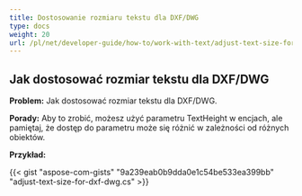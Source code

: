 ```yaml
---
title: Dostosowanie rozmiaru tekstu dla DXF/DWG
type: docs
weight: 20
url: /pl/net/developer-guide/how-to/work-with-text/adjust-text-size-for-dxf-dwg/
---
```



## **Jak dostosować rozmiar tekstu dla DXF/DWG**

**Problem:** Jak dostosować rozmiar tekstu dla DXF/DWG.

**Porady:** Aby to zrobić, możesz użyć parametru TextHeight w encjach, ale pamiętaj, że dostęp do parametru może się różnić w zależności od różnych obiektów.

**Przykład:**

{{< gist "aspose-com-gists" "9a239eab0b9dda0e1c54be533ea399bb" "adjust-text-size-for-dxf-dwg.cs" >}}
